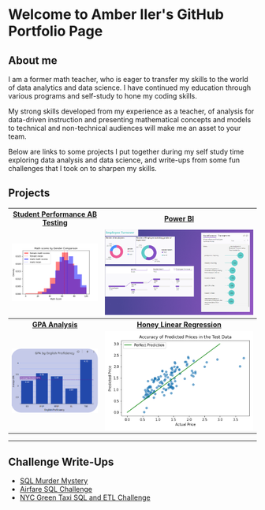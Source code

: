 # Welcome to Amber Iler's GitHub Portfolio Page

## About me

I am a former math teacher, who is eager to transfer my skills to the world of data analytics and data science. I have continued my education through various programs and self-study to hone my coding skills.

My strong skills developed from my experience as a teacher, of analysis for data-driven instruction and presenting mathematical concepts and models to technical and non-technical audiences will make me an asset to your team.

Below are links to some projects I put together during my self study time exploring data analysis and data science, and write-ups from some fun challenges that I took on to sharpen my skills. 


## Projects

<table>
    <tr>
    <th><a href="https://github.com/TheStarCloud/Projects/tree/main/StudentPerformance%20HypTesting%20Project">Student Performance AB Testing</a></th>
    <th><a href="https://github.com/TheStarCloud/Projects/tree/main/Employee%20Turnover%20PBI%20Project">Power BI</a></th>

  </tr>
  <tr>
    <td><img src="https://raw.githubusercontent.com/TheStarCloud/Projects/main/StudentPerformance%20HypTesting%20Project/graphics/gender_math_hist.png"  alt="Student Performance"></td>
      <td><img src="https://github.com/TheStarCloud/Projects/blob/main/Employee%20Turnover%20PBI%20Project/EmployeeTurnover1.png?raw=true"  alt="Power BI"></td>
      
</tr> 
<tr>
        <th><a href="https://github.com/TheStarCloud/Projects/tree/main/GPA_Analysis_task">GPA Analysis</a></th>
        <th><a href="https://github.com/TheStarCloud/Projects/tree/main/HoneyProduction%20LinRegr">Honey Linear Regression</a></th>
    </tr>
    <tr>
        <td><img src="https://raw.githubusercontent.com/TheStarCloud/Projects/main/GPA_Analysis_task/visualizations/GPAbyEnglishProf.png"  alt="GPA Analysis"></td>
        <td><img src="https://github.com/TheStarCloud/Projects/blob/main/HoneyProduction%20LinRegr/images/price_pred_accuracies.png?raw=true"  alt="Honey Linear Regression"></td>
    </tr>
</table>


***


## Challenge Write-Ups
* [SQL Murder Mystery](https://github.com/TheStarCloud/Challenge-Writeups/blob/main/SQLMurderMystery_Writeup.pdf)
* [Airfare SQL Challenge](https://github.com/TheStarCloud/Challenge-Writeups/blob/main/Airfare%20SQL%20Challenge.pdf)
* [NYC Green Taxi SQL and ETL Challenge](https://github.com/TheStarCloud/Projects/blob/main/NYCtaxi/NYCtaxi_writeup.pdf)
